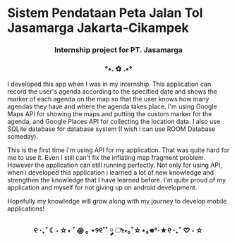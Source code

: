 # Sistem Pendataan Peta Jalan Tol Jasamarga Jakarta-Cikampek
<h3 align="center">
Internship project for PT. Jasamarga
</h3>
<h3 align="center">
°•. ✿ .•°
</h3>
<p>
I developed this app when I was in my internship. This application can record the user's agenda according to the specified date and shows the marker of each agenda on the map so that the user knows how many agendas they have and where the agenda takes place. I'm using Google Maps API for showing the maps and putting the custom marker for the agenda, and Google Places API for collecting the location data. I also use SQLite database for database system (I wish i can use ROOM Database someday).
</p>
<p>
This is the first time i'm using API for my application. That was quite hard for me to use it. Even I still can't fix the inflating map fragment problem. However the application can still running perfectly. Not only for using API, when i developed this application i learned a lot of new knowledge and strengthen the knowledge that I have learned before. I'm quite proud of my application and myself for not giving up on android development.
</p>
<p>
Hopefully my knowledge will grow along with my journey to develop mobile applications!
</p>
<h3 align="center">
୧ ‧₊˚ ☾ ⋅ ☆⋆ ˚ ꩜ ｡ ⋆୨୧˚˚ ༘ ೀ⋆｡˚☆⋆｡𖦹°‧★୧ ‧₊˚ ♡ ⋅ ☆
</h3>
